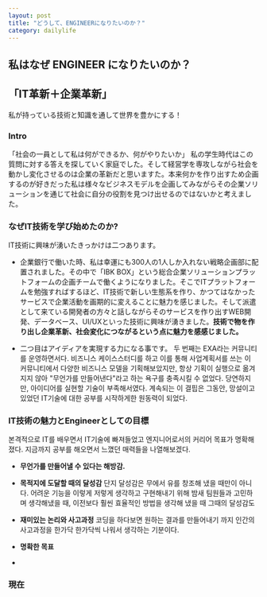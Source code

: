 ```yaml
---
layout: post
title: "どうして、ENGINEERになりたいのか？"
category: dailylife
---
```


## 私はなぜ ENGINEER になりたいのか？

## 「IT革新＋企業革新」
私が持っている技術と知識を通して世界を豊かにする！

### Intro
「社会の一員として私は何ができるか、何がやりたいか」
私の学生時代はこの質問に対する答えを探していく家庭でした。そして経営学を専攻しながら社会を動かし変化させるのは企業の革新だと思いますた。本来何かを作り出すため企画するのが好きだった私は様々なビジネスモデルを企画してみながらその企業ソリューションを通じて社会に自分の役割を見つけ出せるのではないかと考えました。

### なぜIT技術を学び始めたのか?
IT技術に興味が湧いたきっかけは二つあります。
- 企業銀行で働いた時、私は幸運にも300人の1人しか入れない戦略企画部に配置されました。その中で「IBK BOX」という総合企業ソリューションプラットフォームの企画チームで働くようになりました。そこでITプラットフォームを勉強すればするほど、IT技術で新しい生態系を作り、かつてはなかったサービスで企業活動を画期的に変えることに魅力を感じました。そして派遣として来ている開発者の方々と話しながらそのサービスを作り出すWEB開発、データベース、UI/UXといった技術に興味が湧きました。**技術で物を作り出し企業革新、社会変化につながるという点に魅力を感感じました。**

- 二つ目はアイディアを実現する力になる事です。
두 번째는 EXA라는 커뮤니티를 운영하면서다. 비즈니스 케이스스터디를 하고 이를 통해 사업계획서를 쓰는 이 커뮤니티에서 다양한 비즈니스 모델을 기획해보았지만, 항상 기획이 실행으로 옮겨지지 않아 "무언가를 만들어낸다"라고 하는 욕구를 충족시킬 수 없었다. 당연하지만, 아이디어를 실현할 기술이 부족해서였다. 계속되는 이 결핍은 그동안, 망설이고 있었던 IT기술에 대한 공부를 시작하게한 원동력이 되었다.


### IT技術の魅力とEngineerとしての目標

본격적으로 IT를 배우면서 IT기술에 빠져들었고 엔지니어로서의 커리어 목표가 명확해졌다.
지금까지 공부를 해오면서 느꼈던 매력들을 나열해보겠다.
- **무언가를 만들어낼 수 있다는 해방감.**

- **목적지에 도달할 때의 달성감**
단지 달성감은 무에서 유를 창조해 냈을 때만이 아니다. 어려운 기능을 이렇게 저렇게 생각하고 구현해내기 위해 밤새 팀원들과 고민하며 생각해냈을 때, 이전보다 훨씬 효율적인 방법을 생각해 냈을 때 그때의 달성감도

- **재미있는 논리와 사고과정**
코딩을 하다보면 원하는 결과를 만들어내기 까지 인간의 사고과정을 한가닥 한가닥씩 나워서 생각하는 기분이다.


- **명확한 목표**
-

### 現在
